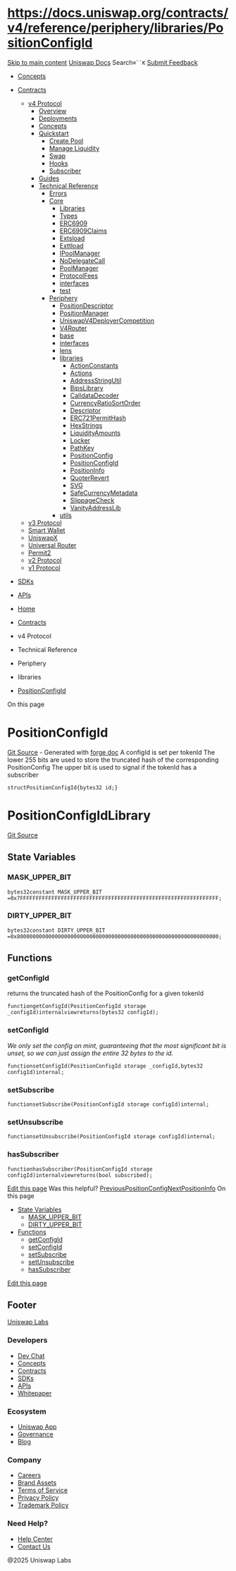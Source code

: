# https://docs.uniswap.org/contracts/v4/reference/periphery/libraries/PositionConfigId

[Skip to main content](https://docs.uniswap.org/contracts/v4/reference/periphery/libraries/PositionConfigId#__docusaurus_skipToContent_fallback)
[Uniswap Docs](https://docs.uniswap.org/)
Search`⌘``K`
[Submit Feedback](https://docs.google.com/forms/d/e/1FAIpQLSdjSkZam8KiatL9XACRVxCHjDJjaPGbls77PCXDKFn4JwykXg/viewform)
  * [Concepts](https://docs.uniswap.org/concepts/overview)
  * [Contracts](https://docs.uniswap.org/contracts/v4/overview)
    * [v4 Protocol](https://docs.uniswap.org/contracts/v4/reference/periphery/libraries/PositionConfigId)
      * [Overview](https://docs.uniswap.org/contracts/v4/overview)
      * [Deployments](https://docs.uniswap.org/contracts/v4/deployments)
      * [Concepts](https://docs.uniswap.org/contracts/v4/reference/periphery/libraries/PositionConfigId)
      * [Quickstart](https://docs.uniswap.org/contracts/v4/reference/periphery/libraries/PositionConfigId)
        * [Create Pool](https://docs.uniswap.org/contracts/v4/quickstart/create-pool)
        * [Manage Liquidity](https://docs.uniswap.org/contracts/v4/reference/periphery/libraries/PositionConfigId)
        * [Swap](https://docs.uniswap.org/contracts/v4/quickstart/swap)
        * [Hooks](https://docs.uniswap.org/contracts/v4/reference/periphery/libraries/PositionConfigId)
        * [Subscriber](https://docs.uniswap.org/contracts/v4/quickstart/subscriber)
      * [Guides](https://docs.uniswap.org/contracts/v4/reference/periphery/libraries/PositionConfigId)
      * [Technical Reference](https://docs.uniswap.org/contracts/v4/reference/periphery/libraries/PositionConfigId)
        * [Errors](https://docs.uniswap.org/contracts/v4/reference/errors/)
        * [Core](https://docs.uniswap.org/contracts/v4/reference/periphery/libraries/PositionConfigId)
          * [Libraries](https://docs.uniswap.org/contracts/v4/reference/periphery/libraries/PositionConfigId)
          * [Types](https://docs.uniswap.org/contracts/v4/reference/periphery/libraries/PositionConfigId)
          * [ERC6909](https://docs.uniswap.org/contracts/v4/reference/core/ERC6909)
          * [ERC6909Claims](https://docs.uniswap.org/contracts/v4/reference/core/ERC6909Claims)
          * [Extsload](https://docs.uniswap.org/contracts/v4/reference/core/Extsload)
          * [Exttload](https://docs.uniswap.org/contracts/v4/reference/core/Exttload)
          * [IPoolManager](https://docs.uniswap.org/contracts/v4/reference/core/IPoolManager)
          * [NoDelegateCall](https://docs.uniswap.org/contracts/v4/reference/core/NoDelegateCall)
          * [PoolManager](https://docs.uniswap.org/contracts/v4/reference/core/PoolManager)
          * [ProtocolFees](https://docs.uniswap.org/contracts/v4/reference/core/ProtocolFees)
          * [interfaces](https://docs.uniswap.org/contracts/v4/reference/periphery/libraries/PositionConfigId)
          * [test](https://docs.uniswap.org/contracts/v4/reference/periphery/libraries/PositionConfigId)
        * [Periphery](https://docs.uniswap.org/contracts/v4/reference/periphery/libraries/PositionConfigId)
          * [PositionDescriptor](https://docs.uniswap.org/contracts/v4/reference/periphery/PositionDescriptor)
          * [PositionManager](https://docs.uniswap.org/contracts/v4/reference/periphery/PositionManager)
          * [UniswapV4DeployerCompetition](https://docs.uniswap.org/contracts/v4/reference/periphery/UniswapV4DeployerCompetition)
          * [V4Router](https://docs.uniswap.org/contracts/v4/reference/periphery/V4Router)
          * [base](https://docs.uniswap.org/contracts/v4/reference/periphery/libraries/PositionConfigId)
          * [interfaces](https://docs.uniswap.org/contracts/v4/reference/periphery/libraries/PositionConfigId)
          * [lens](https://docs.uniswap.org/contracts/v4/reference/periphery/libraries/PositionConfigId)
          * [libraries](https://docs.uniswap.org/contracts/v4/reference/periphery/libraries/PositionConfigId)
            * [ActionConstants](https://docs.uniswap.org/contracts/v4/reference/periphery/libraries/ActionConstants)
            * [Actions](https://docs.uniswap.org/contracts/v4/reference/periphery/libraries/Actions)
            * [AddressStringUtil](https://docs.uniswap.org/contracts/v4/reference/periphery/libraries/AddressStringUtil)
            * [BipsLibrary](https://docs.uniswap.org/contracts/v4/reference/periphery/libraries/BipsLibrary)
            * [CalldataDecoder](https://docs.uniswap.org/contracts/v4/reference/periphery/libraries/CalldataDecoder)
            * [CurrencyRatioSortOrder](https://docs.uniswap.org/contracts/v4/reference/periphery/libraries/CurrencyRatioSortOrder)
            * [Descriptor](https://docs.uniswap.org/contracts/v4/reference/periphery/libraries/Descriptor)
            * [ERC721PermitHash](https://docs.uniswap.org/contracts/v4/reference/periphery/libraries/ERC721PermitHash)
            * [HexStrings](https://docs.uniswap.org/contracts/v4/reference/periphery/libraries/HexStrings)
            * [LiquidityAmounts](https://docs.uniswap.org/contracts/v4/reference/periphery/libraries/LiquidityAmounts)
            * [Locker](https://docs.uniswap.org/contracts/v4/reference/periphery/libraries/Locker)
            * [PathKey](https://docs.uniswap.org/contracts/v4/reference/periphery/libraries/PathKey)
            * [PositionConfig](https://docs.uniswap.org/contracts/v4/reference/periphery/libraries/PositionConfig)
            * [PositionConfigId](https://docs.uniswap.org/contracts/v4/reference/periphery/libraries/PositionConfigId)
            * [PositionInfo](https://docs.uniswap.org/contracts/v4/reference/periphery/libraries/PositionInfoLibrary)
            * [QuoterRevert](https://docs.uniswap.org/contracts/v4/reference/periphery/libraries/QuoterRevert)
            * [SVG](https://docs.uniswap.org/contracts/v4/reference/periphery/libraries/SVG)
            * [SafeCurrencyMetadata](https://docs.uniswap.org/contracts/v4/reference/periphery/libraries/SafeCurrencyMetadata)
            * [SlippageCheck](https://docs.uniswap.org/contracts/v4/reference/periphery/libraries/SlippageCheck)
            * [VanityAddressLib](https://docs.uniswap.org/contracts/v4/reference/periphery/libraries/VanityAddressLib)
          * [utils](https://docs.uniswap.org/contracts/v4/reference/periphery/libraries/PositionConfigId)
    * [v3 Protocol](https://docs.uniswap.org/contracts/v4/reference/periphery/libraries/PositionConfigId)
    * [Smart Wallet](https://docs.uniswap.org/contracts/v4/reference/periphery/libraries/PositionConfigId)
    * [UniswapX](https://docs.uniswap.org/contracts/v4/reference/periphery/libraries/PositionConfigId)
    * [Universal Router](https://docs.uniswap.org/contracts/v4/reference/periphery/libraries/PositionConfigId)
    * [Permit2](https://docs.uniswap.org/contracts/v4/reference/periphery/libraries/PositionConfigId)
    * [v2 Protocol](https://docs.uniswap.org/contracts/v4/reference/periphery/libraries/PositionConfigId)
    * [v1 Protocol](https://docs.uniswap.org/contracts/v4/reference/periphery/libraries/PositionConfigId)
  * [SDKs](https://docs.uniswap.org/sdk/v4/overview)
  * [APIs](https://docs.uniswap.org/api/subgraph/overview)


  * [Home](https://docs.uniswap.org/)
  * [Contracts](https://docs.uniswap.org/contracts/v4/overview)
  * v4 Protocol
  * Technical Reference
  * Periphery
  * libraries
  * [PositionConfigId](https://docs.uniswap.org/contracts/v4/reference/periphery/libraries/PositionConfigId)


On this page
# PositionConfigId
[Git Source](https://github.com/uniswap/v4-periphery/blob/ea2bf2e1ba6863bb809fc2ff791744f308c4a26d/src/libraries/PositionConfigId.sol) - Generated with [forge doc](https://book.getfoundry.sh/reference/forge/forge-doc)
A configId is set per tokenId The lower 255 bits are used to store the truncated hash of the corresponding PositionConfig The upper bit is used to signal if the tokenId has a subscriber
```
structPositionConfigId{bytes32 id;}
```

# PositionConfigIdLibrary
[Git Source](https://github.com/uniswap/v4-periphery/blob/ea2bf2e1ba6863bb809fc2ff791744f308c4a26d/src/libraries/PositionConfigId.sol)
## State Variables[​](https://docs.uniswap.org/contracts/v4/reference/periphery/libraries/PositionConfigId#state-variables "Direct link to State Variables")
### MASK_UPPER_BIT[​](https://docs.uniswap.org/contracts/v4/reference/periphery/libraries/PositionConfigId#mask_upper_bit "Direct link to MASK_UPPER_BIT")
```
bytes32constant MASK_UPPER_BIT =0x7FFFFFFFFFFFFFFFFFFFFFFFFFFFFFFFFFFFFFFFFFFFFFFFFFFFFFFFFFFFFFFF;
```

### DIRTY_UPPER_BIT[​](https://docs.uniswap.org/contracts/v4/reference/periphery/libraries/PositionConfigId#dirty_upper_bit "Direct link to DIRTY_UPPER_BIT")
```
bytes32constant DIRTY_UPPER_BIT =0x8000000000000000000000000000000000000000000000000000000000000000;
```

## Functions[​](https://docs.uniswap.org/contracts/v4/reference/periphery/libraries/PositionConfigId#functions "Direct link to Functions")
### getConfigId[​](https://docs.uniswap.org/contracts/v4/reference/periphery/libraries/PositionConfigId#getconfigid "Direct link to getConfigId")
returns the truncated hash of the PositionConfig for a given tokenId
```
functiongetConfigId(PositionConfigId storage _configId)internalviewreturns(bytes32 configId);
```

### setConfigId[​](https://docs.uniswap.org/contracts/v4/reference/periphery/libraries/PositionConfigId#setconfigid "Direct link to setConfigId")
_We only set the config on mint, guaranteeing that the most significant bit is unset, so we can just assign the entire 32 bytes to the id._
```
functionsetConfigId(PositionConfigId storage _configId,bytes32 configId)internal;
```

### setSubscribe[​](https://docs.uniswap.org/contracts/v4/reference/periphery/libraries/PositionConfigId#setsubscribe "Direct link to setSubscribe")
```
functionsetSubscribe(PositionConfigId storage configId)internal;
```

### setUnsubscribe[​](https://docs.uniswap.org/contracts/v4/reference/periphery/libraries/PositionConfigId#setunsubscribe "Direct link to setUnsubscribe")
```
functionsetUnsubscribe(PositionConfigId storage configId)internal;
```

### hasSubscriber[​](https://docs.uniswap.org/contracts/v4/reference/periphery/libraries/PositionConfigId#hassubscriber "Direct link to hasSubscriber")
```
functionhasSubscriber(PositionConfigId storage configId)internalviewreturns(bool subscribed);
```

[Edit this page](https://github.com/uniswap/uniswap-docs/tree/main/docs/contracts/v4/reference/periphery/libraries/PositionConfigId.md)
Was this helpful?
[PreviousPositionConfig](https://docs.uniswap.org/contracts/v4/reference/periphery/libraries/PositionConfig)[NextPositionInfo](https://docs.uniswap.org/contracts/v4/reference/periphery/libraries/PositionInfoLibrary)
On this page
  * [State Variables](https://docs.uniswap.org/contracts/v4/reference/periphery/libraries/PositionConfigId#state-variables)
    * [MASK_UPPER_BIT](https://docs.uniswap.org/contracts/v4/reference/periphery/libraries/PositionConfigId#mask_upper_bit)
    * [DIRTY_UPPER_BIT](https://docs.uniswap.org/contracts/v4/reference/periphery/libraries/PositionConfigId#dirty_upper_bit)
  * [Functions](https://docs.uniswap.org/contracts/v4/reference/periphery/libraries/PositionConfigId#functions)
    * [getConfigId](https://docs.uniswap.org/contracts/v4/reference/periphery/libraries/PositionConfigId#getconfigid)
    * [setConfigId](https://docs.uniswap.org/contracts/v4/reference/periphery/libraries/PositionConfigId#setconfigid)
    * [setSubscribe](https://docs.uniswap.org/contracts/v4/reference/periphery/libraries/PositionConfigId#setsubscribe)
    * [setUnsubscribe](https://docs.uniswap.org/contracts/v4/reference/periphery/libraries/PositionConfigId#setunsubscribe)
    * [hasSubscriber](https://docs.uniswap.org/contracts/v4/reference/periphery/libraries/PositionConfigId#hassubscriber)


[Edit this page](https://github.com/uniswap/uniswap-docs/tree/main/docs/contracts/v4/reference/periphery/libraries/PositionConfigId.md)
## Footer
[Uniswap Labs](https://docs.uniswap.org/)
### Developers
  * [Dev Chat](https://discord.com/invite/uniswap)
  * [Concepts](https://docs.uniswap.org/concepts/overview)
  * [Contracts](https://docs.uniswap.org/contracts/v4/overview)
  * [SDKs](https://docs.uniswap.org/sdk/v4/overview)
  * [APIs](https://docs.uniswap.org/api/subgraph/overview)
  * [Whitepaper](https://app.uniswap.org/whitepaper-v4.pdf)


### Ecosystem
  * [Uniswap App](https://app.uniswap.org/)
  * [Governance](https://www.uniswapfoundation.org/governance)
  * [Blog](https://blog.uniswap.org/)


### Company
  * [Careers](https://boards.greenhouse.io/uniswaplabs)
  * [Brand Assets](https://github.com/Uniswap/brand-assets/raw/main/Uniswap%20Brand%20Assets.zip)
  * [Terms of Service](https://support.uniswap.org/hc/en-us/articles/30935100859661-Uniswap-Labs-Terms-of-Service)
  * [Privacy Policy](https://support.uniswap.org/hc/en-us/articles/30934457771405-Uniswap-Labs-Privacy-Policy)
  * [Trademark Policy](https://support.uniswap.org/hc/en-us/articles/30934762216973-Uniswap-Labs-Trademark-Guidelines)


### Need Help?
  * [Help Center](https://support.uniswap.org/)
  * [Contact Us](https://support.uniswap.org/hc/en-us/requests/new)


@2025 Uniswap Labs
[](https://github.com/uniswap/uniswap-docs)[](https://twitter.com/Uniswap)[](https://discord.com/invite/uniswap)
